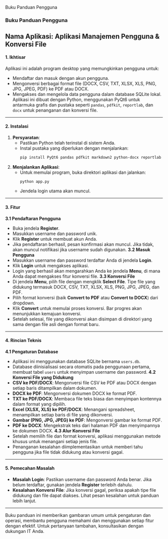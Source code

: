 Buku Panduan Pengguna
### Buku Panduan Pengguna
**Nama Aplikasi**: Aplikasi Manajemen Pengguna & Konversi File
---
#### 1. Ikhtisar
Aplikasi ini adalah program desktop yang memungkinkan pengguna untuk:
- Mendaftar dan masuk dengan akun pengguna.
- Mengonversi berbagai format file (DOCX, CSV, TXT, XLSX, XLS, PNG, JPG, JPEG, PDF) ke PDF atau DOCX.
- Mengakses dan mengelola data pengguna dalam database SQLite lokal.
Aplikasi ini dibuat dengan Python, menggunakan PyQt6 untuk antarmuka grafis dan pustaka seperti `pandas`, `pdfkit`, `reportlab`, dan `docx` untuk penanganan dan konversi file.
---
#### 2. Instalasi
1. **Persyaratan**:
   - Pastikan Python telah terinstal di sistem Anda.
   - Instal pustaka yang diperlukan dengan menjalankan:
     ```bash
     pip install PyQt6 pandas pdfkit markdown2 python-docx reportlab pdfplumber pillow
     ```
2. **Menjalankan Aplikasi**:
   - Untuk memulai program, buka direktori aplikasi dan jalankan:
     ```bash
     python app.py
     ```
   - Jendela login utama akan muncul.
---
#### 3. Fitur
**3.1 Pendaftaran Pengguna**
   - Buka jendela **Register**.
   - Masukkan username dan password unik.
   - Klik **Register** untuk membuat akun Anda.
   - Jika pendaftaran berhasil, pesan konfirmasi akan muncul. Jika tidak, akan muncul notifikasi jika username sudah digunakan.
**3.2 Masuk Pengguna**
   - Masukkan username dan password terdaftar Anda di jendela **Login**.
   - Klik **Login** untuk mengakses aplikasi.
   - Login yang berhasil akan mengarahkan Anda ke jendela **Menu**, di mana Anda dapat mengakses fitur konversi file.
**3.3 Konversi File**
   - Di jendela **Menu**, pilih file dengan mengklik **Select File**. Tipe file yang didukung termasuk DOCX, CSV, TXT, XLSX, XLS, PNG, JPG, JPEG, dan PDF.
   - Pilih format konversi (baik **Convert to PDF** atau **Convert to DOCX**) dari dropdown.
   - Klik **Convert** untuk memulai proses konversi. Bar progres akan menunjukkan kemajuan konversi.
   - Setelah selesai, file yang dikonversi akan disimpan di direktori yang sama dengan file asli dengan format baru.
---
#### 4. Rincian Teknis
**4.1 Pengaturan Database**
   - Aplikasi ini menggunakan database SQLite bernama `users.db`.
   - Database diinisialisasi secara otomatis pada penggunaan pertama, membuat tabel `users` untuk menyimpan username dan password.
**4.2 Konversi File yang Didukung**
   - **CSV ke PDF/DOCX**: Mengonversi file CSV ke PDF atau DOCX dengan setiap baris ditampilkan dalam dokumen.
   - **DOCX ke PDF**: Mengonversi dokumen DOCX ke format PDF.
   - **TXT ke PDF/DOCX**: Membaca file teks biasa dan menyimpan kontennya dalam format yang dipilih.
   - **Excel (XLSX, XLS) ke PDF/DOCX**: Menangani spreadsheet, menampilkan setiap baris di file yang dikonversi.
   - **Gambar (PNG, JPG, JPEG) ke PDF**: Mengonversi gambar ke format PDF.
   - **PDF ke DOCX**: Mengekstrak teks dari halaman PDF dan menyimpannya ke dokumen DOCX.
**4.3 Alur Konversi File**
   - Setelah memilih file dan format konversi, aplikasi menggunakan metode khusus untuk menangani setiap jenis file.
   - Penanganan kesalahan diimplementasikan untuk memberi tahu pengguna jika file tidak didukung atau konversi gagal.
---
#### 5. Pemecahan Masalah
- **Masalah Login**: Pastikan username dan password Anda benar. Jika belum terdaftar, gunakan jendela **Register** terlebih dahulu.
- **Kesalahan Konversi File**: Jika konversi gagal, periksa apakah tipe file didukung dan file dapat diakses. Lihat pesan kesalahan untuk panduan lebih lanjut.
---
Buku panduan ini memberikan gambaran umum untuk pengaturan dan operasi, membantu pengguna memahami dan menggunakan setiap fitur dengan efektif. Untuk pertanyaan tambahan, konsultasikan dengan dukungan IT Anda.
